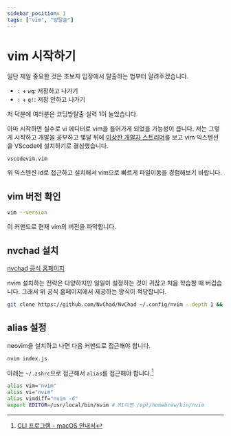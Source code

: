 ```yaml
---
sidebar_position: 1
tags: ["vim", "방탈출"]
---
```


# vim 시작하기

일단 제일 중요한 것은 초보자 입장에서 탈출하는 법부터 알려주겠습니다.

- `:` + `wq`: 저장하고 나가기
- `:` + `q!`: 저장 안하고 나가기

저 덕분에 여러분은 코딩방탈출 실력 1이 늘었습니다.

아마 시작하면 실수로 vi 에디터로 vim을 들어가게 되었을 가능성이 큽니다. 저는 그렇게 시작하고 개발을 공부하고 몇달 뒤에 [이상한 개발자 스트리머](https://www.youtube.com/watch?v=1UXHsCT18wE)를 보고 vim 익스텐션을 VScode에 설치하기로 결심했습니다.

```
vscodevim.vim
```

위 익스텐션 id로 접근하고 설치해서 vim으로 빠르게 파일이동을 경험해보기 바랍니다.

## vim 버전 확인

```sh
vim --version
```

이 커맨드로 현재 vim의 버전을 파악합니다.

## nvchad 설치

[nvchad 공식 홈페이지](https://nvchad.com/)

nvim 설치하는 전략은 다양하지만 일일이 설정하는 것이 귀찮고 처음 학습할 때 버겁습니다. 그래서 위 공식 홈페이지에서 제공하는 방식이 적당합니다.

```sh
git clone https://github.com/NvChad/NvChad ~/.config/nvim --depth 1 && nvim
```

## alias 설정

neovim을 설치하고 나면 다음 커맨드로 접근해야 합니다.

```sh
nvim index.js
```

아래는 `~/.zshrc`으로 접근해서 `alias`를 접근해야 합니다.[^1]

```sh
alias vim="nvim"
alias vi="nvim"
alias vimdiff="nvim -d"
export EDITOR=/usr/local/bin/nvim # M1이면 /opt/homebrew/bin/nvim
```

[^1]: [CLI 프로그램 - macOS 안내서](https://subicura.com/mac/dev/terminal-apps.html#neovim)
